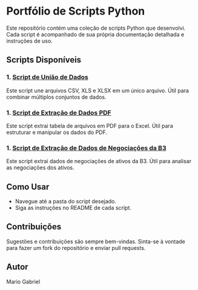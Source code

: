 # Portfólio de Scripts Python

Este repositório contém uma coleção de scripts Python que desenvolvi. Cada script é acompanhado de sua própria documentação detalhada e instruções de uso.

## Scripts Disponíveis

### 1. [Script de União de Dados](./union-files/README.md)
Este script une arquivos CSV, XLS e XLSX em um único arquivo. Útil para combinar múltiplos conjuntos de dados.

### 1. [Script de Extração de Dados PDF](./extract-files)
Este script extrai tabela de arquivos em PDF para o Excel. Útil para estruturar e manipular os dados do PDF.

### 1. [Script de Extração de Dados de Negociações da B3](./b3-market)
Este script extrai dados de negociações de ativos da B3. Útil para analisar as negociações dos ativos.

## Como Usar
- Navegue até a pasta do script desejado.
- Siga as instruções no README de cada script.

## Contribuições
Sugestões e contribuições são sempre bem-vindas. Sinta-se à vontade para fazer um fork do repositório e enviar pull requests.

## Autor
Mario Gabriel


